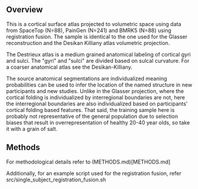 ## Overview

This is a cortical surface atlas projected to volumetric space using data from 
SpaceTop (N=88), PainGen (N=241) and BMRK5 (N=88) using registration fusion.
The sample is identical to the one used for the Glasser reconstruction and
the Desikan Killiany atlas volumetric projection.

The Destrieux atlas is a medium grained anatomical labeling of cortical gyri
and sulci. The "gyri" and "sulci" are divided based on sulcal curvature. For 
a coarser anatomical atlas see the Desikan-Killiany.

The source anatomical segmentations are individualized meaning probabilities can
be used	to infer the location of the named structure in	new participants and 
new studies. Unlike in the Glasser projection, where the cortical folding is
individualized by interregional boundaries are not, here the interregional boundaries
are also individualized based on participants' cortical folding based features.
That said, the training	sample here is probably	not representative of the
general	population due to selection biases that	result in overrepresentation
of healthy 20-40 year olds, so take it with a grain of salt.

## Methods

For methodological details refer to (METHODS.md)[METHODS.md]

Additionally, for an example script used for the registration fusion, refer 
src/single_subject_registration_fusion.sh

